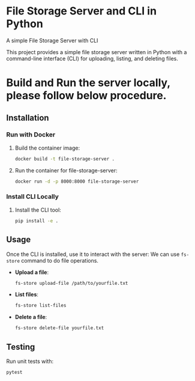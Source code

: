 # File Storage Server and CLI in Python
A simple File Storage Server with CLI

This project provides a simple file storage server written in Python with a command-line interface (CLI) for uploading, listing, and deleting files.

# Build and Run the server locally, please follow below procedure.
## Installation

### Run with Docker
1. Build the container image:
   ```bash
   docker build -t file-storage-server .
   ```

2. Run the container for file-storage-server:
   ```bash
   docker run -d -p 8000:8000 file-storage-server
   ```

### Install CLI Locally
1. Install the CLI tool:
   ```bash
   pip install -e .
   ```

## Usage

Once the CLI is installed, use it to interact with the server:
We can use `fs-store` command to do file operations.

- **Upload a file**:
  ```bash
  fs-store upload-file /path/to/yourfile.txt
  ```

- **List files**:
  ```bash
  fs-store list-files
  ```

- **Delete a file**:
  ```bash
  fs-store delete-file yourfile.txt
  ```

## Testing

Run unit tests with:
```bash
pytest
```

